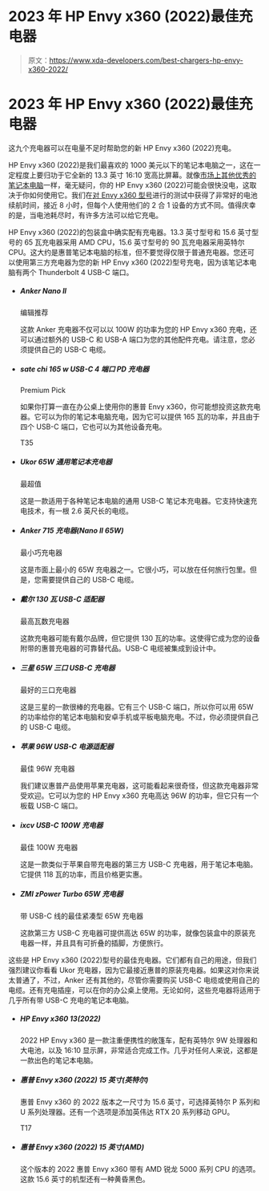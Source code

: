 # 2023 年 HP Envy x360 (2022)最佳充电器

> 原文：<https://www.xda-developers.com/best-chargers-hp-envy-x360-2022/>

# 2023 年 HP Envy x360 (2022)最佳充电器

这九个充电器可以在电量不足时帮助您的新 HP Envy x360 (2022)充电。

HP Envy x360 (2022)是我们最喜欢的 1000 美元以下的笔记本电脑之一，这在一定程度上要归功于它全新的 13.3 英寸 16:10 宽高比屏幕。就像[市场上其他优秀的笔记本电脑](https://www.xda-developers.com/best-laptops/)一样，毫无疑问，你的 HP Envy x360 (2022)可能会很快没电，这取决于你如何使用它。我们在[对 Envy x360 型号](https://www.xda-developers.com/hp-envy-x360-13-2022-review/)进行的测试中获得了非常好的电池续航时间，接近 8 小时，但每个人使用他们的 2 合 1 设备的方式不同。值得庆幸的是，当电池耗尽时，有许多方法可以给它充电。

HP Envy x360 (2022)的包装盒中确实配有充电器。13.3 英寸型号和 15.6 英寸型号的 65 瓦充电器采用 AMD CPU，15.6 英寸型号的 90 瓦充电器采用英特尔 CPU。这大约是惠普笔记本电脑的标准，但不要觉得仅限于普通充电器。您还可以使用第三方充电器为您的新 HP Envy x360 (2022)型号充电，因为该笔记本电脑有两个 Thunderbolt 4 USB-C 端口。

*   ##### Anker Nano II

    编辑推荐

    这款 Anker 充电器不仅可以以 100W 的功率为您的 HP Envy x360 充电，还可以通过额外的 USB-C 和 USB-A 端口为您的其他配件充电。请注意，您必须提供自己的 USB-C 电缆。

*   ##### sate chi 165 w USB-C 4 端口 PD 充电器

    Premium Pick

    如果你打算一直在办公桌上使用你的惠普 Envy x360，你可能想投资这款充电器。它可以为你的笔记本电脑充电，因为它可以提供 165 瓦的功率，并且由于四个 USB-C 端口，它也可以为其他设备充电。

    T35
*   ##### Ukor 65W 通用笔记本充电器

    最超值

    这是一款适用于各种笔记本电脑的通用 USB-C 笔记本充电器。它支持快速充电技术，有一根 2.6 英尺长的电缆。

*   ##### Anker 715 充电器(Nano II 65W)

    最小巧充电器

    这是市面上最小的 65W 充电器之一。它很小巧，可以放在任何旅行包里。但是，您需要提供自己的 USB-C 电缆。

*   ##### 戴尔 130 瓦 USB-C 适配器

    最高瓦数充电器

    这款充电器可能有戴尔品牌，但它提供 130 瓦的功率。这使得它成为您的设备附带的惠普充电器的可靠替代品。USB-C 电缆被集成到设计中。

*   ##### 三星 65W 三口 USB-C 充电器

    最好的三口充电器

    这是三星的一款很棒的充电器。它有三个 USB-C 端口，所以你可以用 65W 的功率给你的笔记本电脑和安卓手机或平板电脑充电。不过，你必须提供自己的 USB-C 电缆。

*   ##### 苹果 96W USB-C 电源适配器

    最佳 96W 充电器

    我们建议惠普产品使用苹果充电器，这可能看起来很奇怪，但这款充电器非常受欢迎。它可以为您的 HP Envy x360 充电高达 96W 的功率，但它只有一个板载 USB-C 端口。

*   ##### ixcv USB-C 100W 充电器

    最佳 100W 充电器

    这是一款类似于苹果自带充电器的第三方 USB-C 充电器，用于笔记本电脑。它提供 118 瓦的功率，而且价格更实惠。

*   ##### ZMI zPower Turbo 65W 充电器

    带 USB-C 线的最佳紧凑型 65W 充电器

    这款第三方 USB-C 充电器可提供高达 65W 的功率，就像包装盒中的原装充电器一样，并且具有可折叠的插脚，方便旅行。

这些是 HP Envy x360 (2022)型号的最佳充电器。它们都有自己的用途，但我们强烈建议你看看 Ukor 充电器，因为它最接近惠普的原装充电器。如果这对你来说太普通了，不过，Anker 还有其他的，尽管你需要购买 USB-C 电缆或使用自己的电缆。还有充电插座，可以在你的办公桌上使用。无论如何，这些充电器将适用于几乎所有带 USB-C 充电的笔记本电脑。

*   ##### HP Envy x360 13(2022)

    2022 HP Envy x360 是一款注重便携性的敞篷车，配有英特尔 9W 处理器和大电池，以及 16:10 显示屏，非常适合完成工作。几乎对任何人来说，这都是一款出色的笔记本电脑。

*   ##### 惠普 Envy x360 (2022) 15 英寸(英特尔)

    惠普 Envy x360 的 2022 版本之一尺寸为 15.6 英寸，可选择英特尔 P 系列和 U 系列处理器。还有一个选项是添加英伟达 RTX 20 系列移动 GPU。

    T17
*   ##### 惠普 Envy x360 (2022) 15 英寸(AMD)

    这个版本的 2022 惠普 Envy x360 带有 AMD 锐龙 5000 系列 CPU 的选项。这款 15.6 英寸的机型还有一种黄昏黑色。